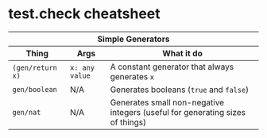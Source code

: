 # test.check cheatsheet

<table>
  <thead>
    <th colspan="3">Simple Generators</th>
  </thead>
  <thead>
    <th>Thing</th><th>Args</th><th>What it do</th>
  </thead>

  <tr>
    <td><code>(gen/return x)</code></td>
    <td><code>x: any value</code></td>
    <td>A constant generator that always generates <code>x</code></td>
  </tr>
  <tr>
    <td><code>gen/boolean</code></td>
    <td>N/A</td>
    <td>Generates booleans (<code>true</code> and <code>false</code>)</td>
  </tr>
  <tr>
    <td><code>gen/nat</code></td>
    <td>N/A</td>
    <td>Generates small non-negative integers (useful for generating
    sizes of things)</td>
  </tr>

</table>
